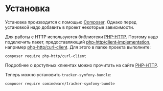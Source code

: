 # Установка

Установка производится с помощью [Composer](https://getcomposer.org/). Однако перед установкой надо
добавить в проект некоторые зависимости.

Для работы с HTTP используются библиотеки [PHP-HTTP](http://php-http.org/). Поэтому надо
подключить пакет, предоставляющий
[php-http/client-implementation](https://packagist.org/providers/php-http/client-implementation),
например [php-http/curl-client](https://packagist.org/packages/php-http/curl-client). Для этого
в папке проекта выполните:

    composer require php-http/curl-client

Подробнее о доступных клиентах можно прочитать на сайте
[PHP-HTTP](http://php-http.org/en/latest/clients.html). 

Теперь можно установить `tracker-symfony-bundle`:

    composer require comindware/tracker-symfony-bundle
